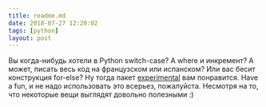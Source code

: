 ```yaml
---
title: readme.md
date: 2018-07-27 12:20:02
tags: [python]
layout: post
---
```


Вы когда-нибудь хотели в Python switch-case? А where и инкремент? А может, писать весь код на французском или испанском? Или вас бесит конструкция for-else? Ну тогда пакет [experimental](https://github.com/aroberge/experimental/blob/master/experimental/transformers/readme.md) вам понравится. Have a fun, и не надо использовать это всерьез, пожалуйста. Несмотря на то, что некоторые вещи выглядят довольно полезными :)
